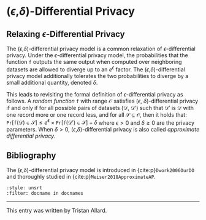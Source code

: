 # ($\epsilon$,$\delta$)-Differential Privacy

## Relaxing $\epsilon$-Differential Privacy
The ($\epsilon$,$\delta$)-differential privacy model is a common
relaxation of $\epsilon$-differential privacy. Under the
$\epsilon$-differential privacy model, the probabilities that the
function $\mathtt{f}$ outputs the same output when computed over
neighboring datasets are allowed to diverge up to an $e^\epsilon$
factor. The ($\epsilon$,$\delta$)-differential privacy model
additionally tolerates the two probabilities to diverge by a small
additional quantity, denoted $\delta$.  <!-- TODO : discuss why it is
useful (utility). -->

This leads to revisiting the formal definition of
$\epsilon$-differential privacy as follows. A *random function*
$\mathtt{f}$ with range $\mathcal{O}$ satisfies ($\epsilon$,
$\delta$)-differential privacy if and only if for all possible pairs
of datasets ($\mathcal{D}$, $\mathcal{D}'$) such that $\mathcal{D}'$
is $\mathcal{D}$ with one record more or one record less, and for all
$\mathcal{S} \subseteq \mathcal{O}$, then it holds that: $\mathtt{Pr}
[ \mathtt{f} ( \mathcal{D} ) \in \mathcal{S} ] \leq
e^\mathbf{\epsilon} \times \mathtt{Pr} [ \mathtt{f} ( \mathcal{D}' )
\in \mathcal{S} ] + \delta$ where $\epsilon>0$ and $\delta \geq 0$ are
the privacy parameters. When $\delta>0$,
($\epsilon$,$\delta$)-differential privacy is also called *approximate
differential privacy*.



## Bibliography
The ($\epsilon$,$\delta$)-differential privacy model is introduced in
{cite:p}`Dwork2006OurDO` and thoroughly studied in
{cite:p}`Meiser2018ApproximateAP`.

```{bibliography}
:style: unsrt
:filter: docname in docnames
```

---
 
This entry was written by Tristan Allard.
